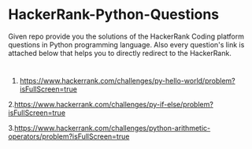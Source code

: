 # HackerRank-Python-Questions
Given repo provide you the solutions of the HackerRank Coding platform questions in Python programming language.
Also every question's link is attached below that helps you to directly redirect to the HackerRank.
# <QUESTIONS>
1. https://www.hackerrank.com/challenges/py-hello-world/problem?isFullScreen=true
  
2.https://www.hackerrank.com/challenges/py-if-else/problem?isFullScreen=true

3.https://www.hackerrank.com/challenges/python-arithmetic-operators/problem?isFullScreen=true

